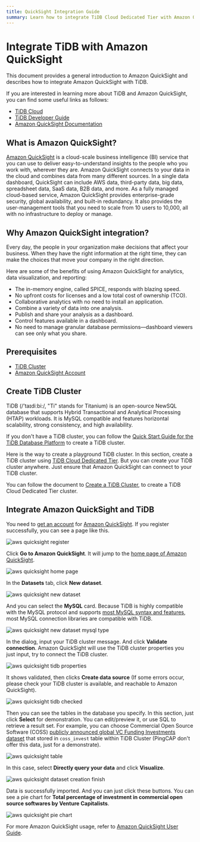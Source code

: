 ```yaml
---
title: QuickSight Integration Guide
summary: Learn how to integrate TiDB Cloud Dedicated Tier with Amazon QuickSight.
---
```


# Integrate TiDB with Amazon QuickSight

This document provides a general introduction to Amazon QuickSight and describes how to integrate Amazon QuickSight with TiDB.

If you are interested in learning more about TiDB and Amazon QuickSight, you can find some useful links as follows:

- [TiDB Cloud](https://docs.pingcap.com/tidbcloud)
- [TiDB Developer Guide](/develop/dev-guide-overview.md)
- [Amazon QuickSight Documentation](https://docs.aws.amazon.com/quicksight/latest/user/welcome.html)

## What is Amazon QuickSight?

[Amazon QuickSight](https://aws.amazon.com/quicksight/) is a cloud-scale business intelligence (BI) service that you can use to deliver easy-to-understand insights to the people who you work with, wherever they are. Amazon QuickSight connects to your data in the cloud and combines data from many different sources. In a single data dashboard, QuickSight can include AWS data, third-party data, big data, spreadsheet data, SaaS data, B2B data, and more. As a fully managed cloud-based service, Amazon QuickSight provides enterprise-grade security, global availability, and built-in redundancy. It also provides the user-management tools that you need to scale from 10 users to 10,000, all with no infrastructure to deploy or manage.

## Why Amazon QuickSight integration?

Every day, the people in your organization make decisions that affect your business. When they have the right information at the right time, they can make the choices that move your company in the right direction.

Here are some of the benefits of using Amazon QuickSight for analytics, data visualization, and reporting:

- The in-memory engine, called SPICE, responds with blazing speed.
- No upfront costs for licenses and a low total cost of ownership (TCO).
- Collaborative analytics with no need to install an application.
- Combine a variety of data into one analysis.
- Publish and share your analysis as a dashboard.
- Control features available in a dashboard.
- No need to manage granular database permissions—dashboard viewers can see only what you share.

## Prerequisites

- [TiDB Cluster](#create-tidb-cluster)
- [Amazon QuickSight Account](https://portal.aws.amazon.com/billing/signup?client=quicksight&fid=441BE2A63D1F1F56-313F2AF2462BDF3C&redirect_url=https%3A%2F%2Fquicksight.aws.amazon.com%2Fsn%2Fconsole%2Fsignup#/start&refid=ha_awssm-evergreen-free_tier)

## Create TiDB Cluster

TiDB (/’taɪdiːbi:/, "Ti" stands for Titanium) is an open-source NewSQL database that supports Hybrid Transactional and Analytical Processing (HTAP) workloads. It is MySQL compatible and features horizontal scalability, strong consistency, and high availability.

<CustomContent platform="tidb">

If you don't have a TiDB cluster, you can follow the [Quick Start Guide for the TiDB Database Platform](/quick-start-with-tidb.md) to create a TiDB cluster.

</CustomContent>

Here is the way to create a playground TiDB cluster. In this section, create a TiDB cluster using [TiDB Cloud Dedicated Tier](https://docs.pingcap.com/tidbcloud/select-cluster-tier#dedicated-tier). But you can create your TiDB cluster anywhere. Just ensure that Amazon QuickSight can connect to your TiDB cluster.

You can follow the document to [Create a TiDB Cluster](https://docs.pingcap.com/tidbcloud/create-tidb-cluster), to create a TiDB Cloud Dedicated Tier cluster.

## Integrate Amazon QuickSight and TiDB

You need to [get an account](https://portal.aws.amazon.com/billing/signup?client=quicksight&fid=441BE2A63D1F1F56-313F2AF2462BDF3C&redirect_url=https%3A%2F%2Fquicksight.aws.amazon.com%2Fsn%2Fconsole%2Fsignup#/start&refid=ha_awssm-evergreen-free_tier) for [Amazon QuickSight](https://aws.amazon.com/quicksight). If you register successfully, you can see a page like this.

![aws quicksight register](/media/develop/aws-quicksight-register.png)

Click **Go to Amazon QuickSight**. It will jump to the [home page of Amazon QuickSight](https://quicksight.aws.amazon.com/sn/start/analyses).

![aws quicksight home page](/media/develop/aws-quicksight-home.png)

In the **Datasets** tab, click **New dataset**.

![aws quicksight new dataset](/media/develop/aws-quicksight-new-dataset.png)

And you can select the **MySQL** card. Because TiDB is highly compatible with the MySQL protocol and supports [most MySQL syntax and features](/mysql-compatibility.md), most MySQL connection libraries are compatible with TiDB.

![aws quicksight new dataset mysql type](/media/develop/aws-quicksight-mysql-card.png)

In the dialog, input your TiDB cluster message. And click **Validate connection**. Amazon QuickSight will use the TiDB cluster properties you just input, try to connect the TiDB cluster.

![aws quicksight tidb properties](/media/develop/aws-quicksight-tidb-props.png)

It shows validated, then clicks **Create data source** (If some errors occur, please check your TiDB cluster is available, and reachable to Amazon QuickSight).

![aws quicksight tidb checked](/media/develop//aws-quicksight-tidb-checked.png)

Then you can see the tables in the database you specify. In this section, just click **Select** for demonstration. You can edit/preview it, or use SQL to retrieve a result set. For example, you can choose Commercial Open Source Software (COSS) [publicly announced global VC Funding Investments dataset](https://docs.google.com/spreadsheets/d/1Bz0lxWzwW8q9AUSO5HgRrUyfR47em6YQW4h8PF_vRmE/edit#gid=666389338) that stored in `coss_invest` table within TiDB Cluster (PingCAP don't offer this data, just for a demonstrate).

![aws quicksight table](/media/develop/aws-quicksight-table.png)

In this case, select **Directly query your data** and click **Visualize**.

![aws quicksight dataset creation finish](/media/develop/aws-quicksight-dataset-finish.png)

Data is successfully imported. And you can just click these buttons. You can see a pie chart for **Total percentage of investment in commercial open source softwares by Venture Capitalists**.

![aws quicksight pie chart](/media/develop/aws-quicksight-pie-chart.png)

For more Amazon QuickSight usage, refer to [Amazon QuickSight User Guide](https://docs.aws.amazon.com/quicksight/latest/user/welcome.html).